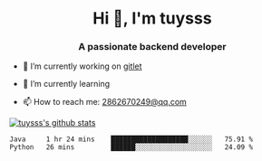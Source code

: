<h1 align="center">Hi 👋, I'm tuysss</h1>
<h3 align="center">A passionate backend developer </h3>

- 🔭 I’m currently working on [gitlet](https://github.com/tuysss/cs61b-sp21)

- 🌱 I’m currently learning 
    
- 📫 How to reach me: 2862670249@qq.com

[![tuysss's github stats](https://github-readme-stats.vercel.app/api?username=tuysss)](https://github.com/tuysss/github-readme-stats)

<!--START_SECTION:waka-->

```text
Java     1 hr 24 mins    ███████████████████░░░░░░   75.91 %
Python   26 mins         ██████░░░░░░░░░░░░░░░░░░░   24.09 %
```

<!--END_SECTION:waka-->
